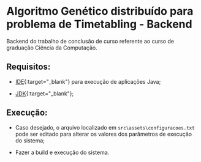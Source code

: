 # Algoritmo Genético distribuído para problema de Timetabling - Backend

Backend do trabalho de conclusão de curso referente ao curso de graduação Ciência da Computação.

## Requisitos:

- [IDE](https://www.jetbrains.com/pt-br/idea/download){:target="_blank"} para execução de aplicações Java;

- [JDK](https://www.oracle.com/br/java/technologies/javase-jdk11-downloads.html){:target="_blank"};

## Execução:

- Caso desejado, o arquivo localizado em `src\assets\configuracoes.txt` pode ser editado para alterar os valores dos parâmetros de execução do sistema;

- Fazer a build e execução do sistema.

